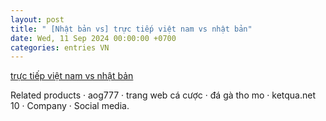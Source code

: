 ```yaml
---
layout: post
title: " [Nhật bản vs] trực tiếp việt nam vs nhật bản"
date: Wed, 11 Sep 2024 00:00:00 +0700
categories: entries VN
---
```

[trực tiếp việt nam vs nhật bản](https://nhidong.org.vn/Bmw/lbuelucdn.phtml)

Related products · aog777 · trang web cá cược · đá gà tho mo · ketqua.net 10 · Company · Social media.

